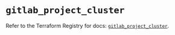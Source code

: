# `gitlab_project_cluster`

Refer to the Terraform Registry for docs: [`gitlab_project_cluster`](https://registry.terraform.io/providers/gitlabhq/gitlab/17.5.0/docs/resources/project_cluster).
